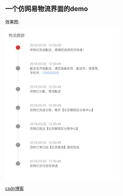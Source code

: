 

## 一个仿网易物流界面的demo

效果图:

![效果图](https://github.com/HeCaser/LogisticsLayout/blob/master/wuliu.png)

[csdn博客](https://blog.csdn.net/hepann44/article/details/80695461)
